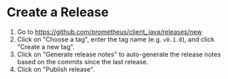 # Create a Release

1. Go to <https://github.com/prometheus/client_java/releases/new>
2. Click on "Choose a tag", enter the tag name (e.g. `v0.1.0`), and click "Create a new tag".
3. Click on "Generate release notes" to auto-generate the release notes based on the commits since
   the last release.
4. Click on "Publish release".

